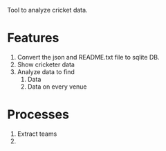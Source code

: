 Tool to analyze cricket data.
# Features
1. Convert the json and README.txt file to sqlite DB.
2. Show cricketer data
3. Analyze data to find
	1. Data 
	2. Data on every venue
# Processes
1. Extract teams
2. 
